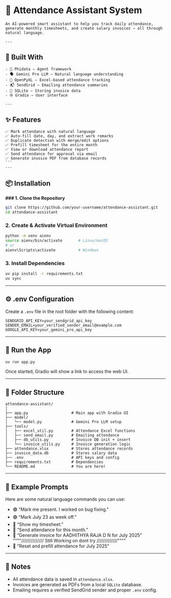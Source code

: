 

````
````
# 🧠 Attendance Assistant System
````
An AI-powered smart assistant to help you track daily attendance, generate monthly timesheets, and create salary invoices — all through natural language.

---
````
## 🚀 Built With
````
- 🧩 Phidata — Agent framework
- 🗣️ Gemini Pro LLM — Natural language understanding
- 📄 OpenPyXL — Excel-based attendance tracking
- 📬 SendGrid — Emailing attendance summaries
- 📂 SQLite — Storing invoice data
- 🌐 Gradio — User interface

---
````
## ✨ Features
````
✅ Mark attendance with natural language  
✅ Auto-fill date, day, and extract work remarks  
✅ Duplicate detection with merge/edit options  
✅ Prefill timesheet for the entire month  
✅ View or download attendance report  
✅ Send attendance for approval via email  
✅ Generate invoice PDF from database records  
```
---
````
## 📦 Installation

**### 1. Clone the Repository**

```bash
git clone https://github.com/your-username/attendance-assistant.git
cd attendance-assistant
````

### 2. Create & Activate Virtual Environment

```bash
python -m venv aienv
source aienv/bin/activate       # Linux/macOS
# or
aienv\Scripts\activate          # Windows
```

### 3. Install Dependencies

```bash
uv pip install -r requirements.txt
uv sync
```

---

## ⚙️ .env Configuration

Create a `.env` file in the root folder with the following content:

```env
SENDGRID_API_KEY=your_sendgrid_api_key
SENDER_EMAIL=your_verified_sender_email@example.com
GOOGLE_API_KEY=your_gemini_pro_api_key
```

---

## 🏃 Run the App

```bash
uv run app.py
```

Once started, Gradio will show a link to access the web UI.

---

## 📁 Folder Structure

```
attendance-assistant/
│
├── app.py                   # Main app with Gradio UI
├── model/
│   └── model.py             # Gemini Pro LLM setup
├── tools/
│   ├── excel_util.py        # Attendance Excel functions
│   ├── send_email.py        # Emailing attendance
│   ├── db_utils.py          # Invoice DB init + insert
│   └── invoice_utils.py     # Invoice generation logic
├── attendance.xlsx          # Stores attendance records
├── invoice_data.db          # Stores salary data
├── .env                     # API keys and config
├── requirements.txt         # Dependencies
└── README.md                # You are here!
```

---

## 💬 Example Prompts

Here are some natural language commands you can use:

* 🟢 “Mark me present. I worked on bug fixing.”
* 🟢 “Mark July 23 as week off.”
* 📄 “Show my timesheet.”
* 📧 “Send attendance for this month.”
* 🧾 “Generate invoice for AADHITHYA RAJA D N for July 2025”    """"////////////// Still Working on dont try /////////////""""
* 🔁 “Reset and prefill attendance for July 2025”
----

## 📌 Notes

* All attendance data is saved in `attendance.xlsx`.
* Invoices are generated as PDFs from a local `SQLite` database.
* Emailing requires a verified SendGrid sender and proper `.env` config.
